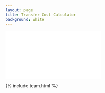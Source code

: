 ```yaml
---
layout: page
title: Transfer Cost Calculator
background: white
---
```


<div>
    <iframe class="deposit-calc" frameborder="0"
        src="www.ooba.co.za/calculators/bond-and-transfer-costs-calculator?iframe=true&iftype=nobrand"
        title="Transfer Cost Calculator"></iframe>
</div>

{% include team.html %}